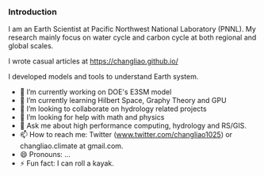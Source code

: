 ### Introduction
I am an Earth Scientist at Pacific Northwest National Laboratory (PNNL).
My research mainly focus on water cycle and carbon cycle at both regional and global scales.

I wrote casual articles at https://changliao.github.io/

I developed models and tools to understand Earth system.

- 🔭 I’m currently working on DOE's E3SM model
- 🌱 I’m currently learning Hilbert Space, Graphy Theory and GPU
- 👯 I’m looking to collaborate on hydrology related projects
- 🤔 I’m looking for help with math and physics
- 💬 Ask me about high performance computing, hydrology and RS/GIS.
- 📫 How to reach me: Twitter (www.twitter.com/changliao1025) or changliao.climate at gmail.com.
- 😄 Pronouns: ...
- ⚡ Fun fact: I can roll a kayak.

<!--
**changliao1025/changliao1025** is a ✨ _special_ ✨ repository because its `README.md` (this file) appears on your GitHub profile.

Here are some ideas to get you started:

- 🔭 I’m currently working on ...
- 🌱 I’m currently learning ...
- 👯 I’m looking to collaborate on ...
- 🤔 I’m looking for help with ...
- 💬 Ask me about ...
- 📫 How to reach me: ...
- 😄 Pronouns: ...
- ⚡ Fun fact: ...
-->
